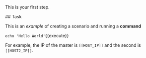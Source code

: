 <!--
 * @Descripttion: 
 * @Author: lzy
 * @Date: 2020-05-19 18:43:51
 * @LastEditors: lzy
 * @LastEditTime: 2020-05-20 17:40:08
 -->
This is your first step.

## Task

This is an _example_ of creating a scenario and running a **command**

`echo 'Hello World'`{{execute}}

For example, the IP of the master is `[[HOST_IP]]` and the second is `[[HOST2_IP]]`.